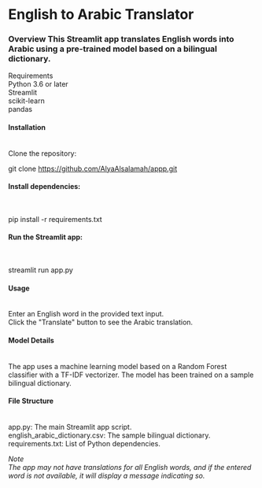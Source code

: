<h1> English to Arabic Translator </h1>

<h3>Overview
This Streamlit app translates English words into Arabic using a pre-trained model based on a bilingual dictionary.
</h3>

Requirements <br>
Python 3.6 or later<br>
Streamlit<br>
scikit-learn<br>
pandas

<h4>Installation</h4><br>
Clone the repository:<br>

git clone https://github.com/AlyaAlsalamah/appp.git<br>

<h4>Install dependencies:</h4><br>

pip install -r requirements.txt<br>

<h4>Run the Streamlit app:</h4><br>

streamlit run app.py<br>

<h4>Usage </h4><br>
Enter an English word in the provided text input.<br>
Click the "Translate" button to see the Arabic translation.<br>

<h4>Model Details</h4><br>
The app uses a machine learning model based on a Random Forest classifier with a TF-IDF vectorizer. The model has been trained on a sample bilingual dictionary.<br>

<h4>File Structure</h4><br>
app.py: The main Streamlit app script.<br>
english_arabic_dictionary.csv: The sample bilingual dictionary.<br>
requirements.txt: List of Python dependencies.<br> 

*Note*<br>
*The app may not have translations for all English words, and if the entered word is not available, it will display a message indicating so.*
